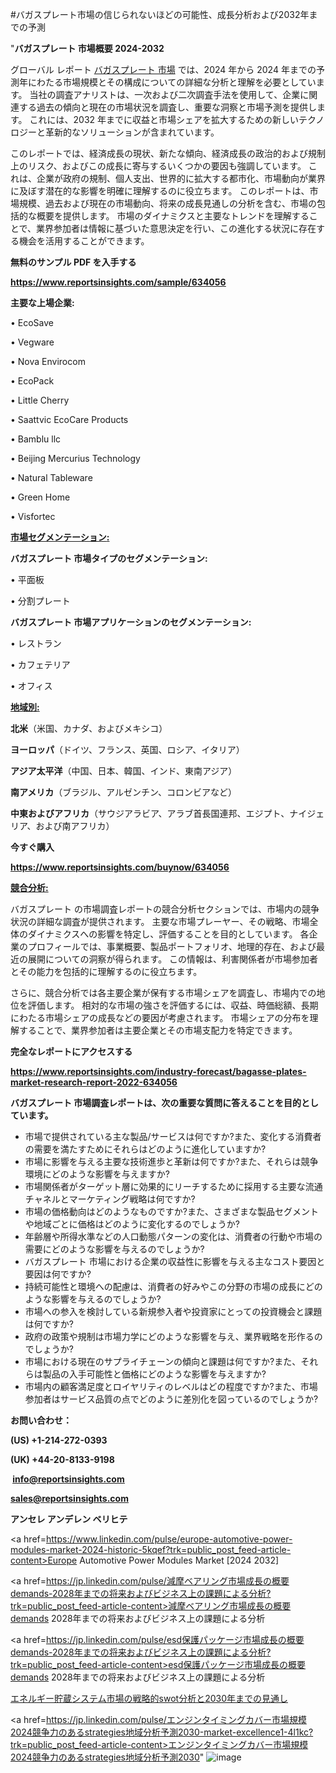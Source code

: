 #バガスプレート市場の信じられないほどの可能性、成長分析および2032年までの予測

"<strong>バガスプレート 市場概要 2024-2032</strong>

グローバル レポート <a href=https://www.reportsinsights.com/sample/634056>バガスプレート 市場</a> では、2024 年から 2024 年までの予測年にわたる市場規模とその構成についての詳細な分析と理解を必要としています。 当社の調査アナリストは、一次および二次調査手法を使用して、企業に関連する過去の傾向と現在の市場状況を調査し、重要な洞察と市場予測を提供します。 これには、2032 年までに収益と市場シェアを拡大​​するための新しいテクノロジーと革新的なソリューションが含まれています。

このレポートでは、経済成長の現状、新たな傾向、経済成長の政治的および規制上のリスク、およびこの成長に寄与するいくつかの要因も強調しています。 これは、企業が政府の規制、個人支出、世界的に拡大する都市化、市場動向が業界に及ぼす潜在的な影響を明確に理解するのに役立ちます。 このレポートは、市場規模、過去および現在の市場動向、将来の成長見通しの分析を含む、市場の包括的な概要を提供します。 市場のダイナミクスと主要なトレンドを理解することで、業界参加者は情報に基づいた意思決定を行い、この進化する状況に存在する機会を活用することができます。

<strong><b>無料のサンプル PDF を入手する</b></strong>

<a href=https://www.reportsinsights.com/sample/634056><strong><u>https://www.reportsinsights.com/sample/634056</u></strong></a>

<strong>主要な上場企業:</strong>

• EcoSave

• Vegware

• Nova Envirocom

• EcoPack

• Little Cherry

• Saattvic EcoCare Products

• Bamblu llc

• Beijing Mercurius Technology

• Natural Tableware

• Green Home

• Visfortec

<strong><u>市場セグメンテーション</u></strong><strong><u>:</u></strong>

<strong>バガスプレート 市場タイプのセグメンテーション:</strong>

• 平面板

• 分割プレート

<strong>バガスプレート 市場アプリケーションのセグメンテーション:</strong>

• レストラン

• カフェテリア

• オフィス

<strong><u>地域別</u></strong><strong><u>:</u></strong>

<strong>北米</strong>（米国、カナダ、およびメキシコ）

<strong>ヨーロッパ</strong>（ドイツ、フランス、英国、ロシア、イタリア）

<strong>アジア太平洋</strong>（中国、日本、韓国、インド、東南アジア）

<strong>南アメリカ</strong>（ブラジル、アルゼンチン、コロンビアなど）

<strong>中東およびアフリカ</strong>（サウジアラビア、アラブ首長国連邦、エジプト、ナイジェリア、および南アフリカ）

<strong>今すぐ購入</strong>

<a href=https://www.reportsinsights.com/buynow/634056><strong><u>https://www.reportsinsights.com/buynow/634056</u></strong></a>

<strong><u>競合分析:</u></strong>

バガスプレート の市場調査レポートの競合分析セクションでは、市場内の競争状況の詳細な調査が提供されます。 主要な市場プレーヤー、その戦略、市場全体のダイナミクスへの影響を特定し、評価することを目的としています。 各企業のプロフィールでは、事業概要、製品ポートフォリオ、地理的存在、および最近の展開についての洞察が得られます。 この情報は、利害関係者が市場参加者とその能力を包括的に理解するのに役立ちます。

さらに、競合分析では各主要企業が保有する市場シェアを調査し、市場内での地位を評価します。 相対的な市場の強さを評価するには、収益、時価総額、長期にわたる市場シェアの成長などの要因が考慮されます。 市場シェアの分布を理解することで、業界参加者は主要企業とその市場支配力を特定できます。

<strong>完全なレポートにアクセスする</strong>

<a href=https://www.reportsinsights.com/industry-forecast/bagasse-plates-market-research-report-2022-634056><strong><u><b>https://www.reportsinsights.com/industry-forecast/bagasse-plates-market-research-report-2022-634056</b></u></strong></a>

<strong><b>バガスプレート 市場調査レポートは、次の重要な質問に答えることを目的としています。</b></strong>
<ul>
  <li>市場で提供されている主な製品/サービスは何ですか?また、変化する消費者の需要を満たすためにそれらはどのように進化していますか?</li>
  <li>市場に影響を与える主要な技術進歩と革新は何ですか?また、それらは競争環境にどのような影響を与えますか?</li>
  <li>市場関係者がターゲット層に効果的にリーチするために採用する主要な流通チャネルとマーケティング戦略は何ですか?</li>
  <li>市場の価格動向はどのようなものですか?また、さまざまな製品セグメントや地域ごとに価格はどのように変化するのでしょうか?</li>
  <li>年齢層や所得水準などの人口動態パターンの変化は、消費者の行動や市場の需要にどのような影響を与えるのでしょうか?</li>
  <li>バガスプレート 市場における企業の収益性に影響を与える主なコスト要因と要因は何ですか?</li>
  <li>持続可能性と環境への配慮は、消費者の好みやこの分野の市場の成長にどのような影響を与えるのでしょうか?</li>
  <li>市場への参入を検討している新規参入者や投資家にとっての投資機会と課題は何ですか?</li>
  <li>政府の政策や規制は市場力学にどのような影響を与え、業界戦略を形作るのでしょうか?</li>
  <li>市場における現在のサプライチェーンの傾向と課題は何ですか?また、それらは製品の入手可能性と価格にどのような影響を与えますか?</li>
  <li>市場内の顧客満足度とロイヤリティのレベルはどの程度ですか?また、市場参加者はサービス品質の点でどのように差別化を図っているのでしょうか?</li>
</ul>
<strong>お問い合わせ：</strong>

<strong>(US) +1-214-272-0393</strong>

<strong>(UK) +44-20-8133-9198</strong>

<strong> </strong><a href=info@reportsinsights.com><strong><u>info@reportsinsights.com</u></strong></a>

<a href=sales@reportsinsights.com><strong><u>sales@reportsinsights.com</u></strong></a>

<strong>アンセレ アンデレン ベリヒテ</strong>

<a href=https://www.linkedin.com/pulse/europe-automotive-power-modules-market-2024-historic-5kqef?trk=public_post_feed-article-content>Europe Automotive Power Modules Market [2024 2032]</a>

<a href=https://jp.linkedin.com/pulse/減摩ベアリング市場成長の概要demands-2028年までの将来およびビジネス上の課題による分析?trk=public_post_feed-article-content>減摩ベアリング市場成長の概要demands 2028年までの将来およびビジネス上の課題による分析</a>

<a href=https://jp.linkedin.com/pulse/esd保護パッケージ市場成長の概要demands-2028年までの将来およびビジネス上の課題による分析?trk=public_post_feed-article-content>esd保護パッケージ市場成長の概要demands 2028年までの将来およびビジネス上の課題による分析</a>

<a href=https://www.linkedin.com/pulse/エネルギー貯蔵システム市場の戦略的swot分析と2030年までの見通し-reportsinsights-pvt-ltd-il9nf/>エネルギー貯蔵システム市場の戦略的swot分析と2030年までの見通し</a>

<a href=https://jp.linkedin.com/pulse/エンジンタイミングカバー市場規模2024競争力のあるstrategies地域分析予測2030-market-excellence1-4l1kc?trk=public_post_feed-article-content>エンジンタイミングカバー市場規模2024競争力のあるstrategies地域分析予測2030</a>"
![image](https://github.com/aanak123/RIMarketer1/assets/158471119/6801f0d1-964a-4e84-b56d-68d183168903)
